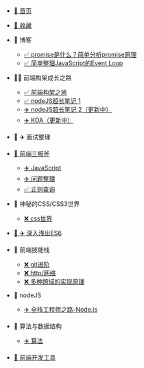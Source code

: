 * [🐯 首页](/README.md)
* [🐯 收藏](/guide)

* 🐳 博客 
    * [✅ promise是什么？简单分析promise原理](/post/promise)
    * [✅ 简单整理JavaScript的Event Loop](/post/EventLoop)
  
* 🐳 前端构架成长之路
    * [✅ 前端构架之旅](/zhufeng/)
    * [✅ nodeJS超长笔记 1 ](/zhufeng/1.node/1.note)
    * [✈️ nodeJS超长笔记 2（更新中）](/zhufeng/1.node/2.note)
    * [✈️ KOA（更新中）](/zhufeng/1.node/3.note)
  
* 🐳  ✈️ 面试整理
  
* [🐳 前端三板斧](/base/)
    * [✈️ JavaScript](/base/javascript)
    * [✈️ 问题整理](/base/more)
    * [✅ 正则查询](/base/zhengze)
  
* 🐳 神秘的CSS/CSS3世界
    * [❌ css世界](/css/)
  
* [🐳  ✈️ 深入浅出ES6](/es6/)

* 🐳 前端技能栈
    * [❌ git进阶](/skills/001)
    * [❌ http/网络](/skills/002)
    * [❌ 多种跨域的实现原理](/skills/003)
  
* 🐳 nodeJS
    * [✈️ 全栈工程师之路-Node.js](/node/)

* 🐳 算法与数据结构
    * [✈️ 算法](/leetcode/)
  
* [🐳 前端开发工具](/tools/)
